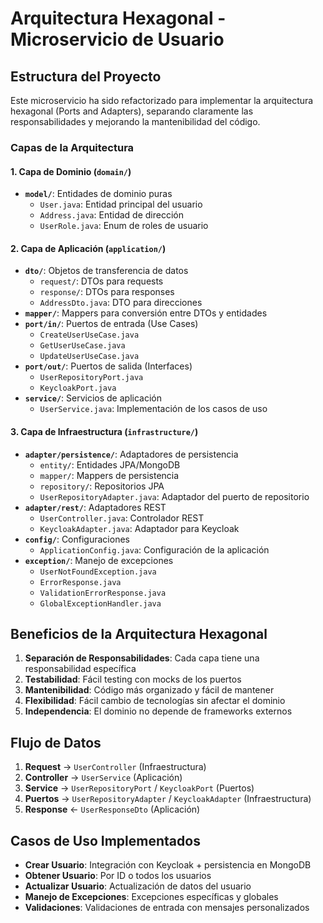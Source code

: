 # Arquitectura Hexagonal - Microservicio de Usuario

## Estructura del Proyecto

Este microservicio ha sido refactorizado para implementar la arquitectura hexagonal (Ports and Adapters), separando claramente las responsabilidades y mejorando la mantenibilidad del código.

### Capas de la Arquitectura

#### 1. Capa de Dominio (`domain/`)
- **`model/`**: Entidades de dominio puras
  - `User.java`: Entidad principal del usuario
  - `Address.java`: Entidad de dirección
  - `UserRole.java`: Enum de roles de usuario

#### 2. Capa de Aplicación (`application/`)
- **`dto/`**: Objetos de transferencia de datos
  - `request/`: DTOs para requests
  - `response/`: DTOs para responses
  - `AddressDto.java`: DTO para direcciones
- **`mapper/`**: Mappers para conversión entre DTOs y entidades
- **`port/in/`**: Puertos de entrada (Use Cases)
  - `CreateUserUseCase.java`
  - `GetUserUseCase.java`
  - `UpdateUserUseCase.java`
- **`port/out/`**: Puertos de salida (Interfaces)
  - `UserRepositoryPort.java`
  - `KeycloakPort.java`
- **`service/`**: Servicios de aplicación
  - `UserService.java`: Implementación de los casos de uso

#### 3. Capa de Infraestructura (`infrastructure/`)
- **`adapter/persistence/`**: Adaptadores de persistencia
  - `entity/`: Entidades JPA/MongoDB
  - `mapper/`: Mappers de persistencia
  - `repository/`: Repositorios JPA
  - `UserRepositoryAdapter.java`: Adaptador del puerto de repositorio
- **`adapter/rest/`**: Adaptadores REST
  - `UserController.java`: Controlador REST
  - `KeycloakAdapter.java`: Adaptador para Keycloak
- **`config/`**: Configuraciones
  - `ApplicationConfig.java`: Configuración de la aplicación
- **`exception/`**: Manejo de excepciones
  - `UserNotFoundException.java`
  - `ErrorResponse.java`
  - `ValidationErrorResponse.java`
  - `GlobalExceptionHandler.java`

## Beneficios de la Arquitectura Hexagonal

1. **Separación de Responsabilidades**: Cada capa tiene una responsabilidad específica
2. **Testabilidad**: Fácil testing con mocks de los puertos
3. **Mantenibilidad**: Código más organizado y fácil de mantener
4. **Flexibilidad**: Fácil cambio de tecnologías sin afectar el dominio
5. **Independencia**: El dominio no depende de frameworks externos

## Flujo de Datos

1. **Request** → `UserController` (Infraestructura)
2. **Controller** → `UserService` (Aplicación)
3. **Service** → `UserRepositoryPort` / `KeycloakPort` (Puertos)
4. **Puertos** → `UserRepositoryAdapter` / `KeycloakAdapter` (Infraestructura)
5. **Response** ← `UserResponseDto` (Aplicación)

## Casos de Uso Implementados

- **Crear Usuario**: Integración con Keycloak + persistencia en MongoDB
- **Obtener Usuario**: Por ID o todos los usuarios
- **Actualizar Usuario**: Actualización de datos del usuario
- **Manejo de Excepciones**: Excepciones específicas y globales
- **Validaciones**: Validaciones de entrada con mensajes personalizados
